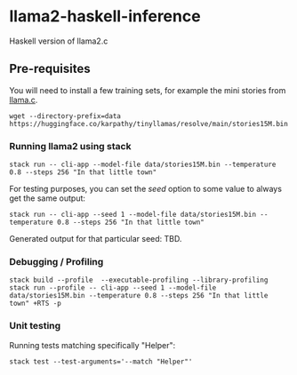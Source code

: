 # llama2-haskell-inference
Haskell version of llama2.c

## Pre-requisites
You will need to install a few training sets,
for example the mini stories from [llama.c](https://github.com/karpathy/llama2.c#models).

```shell
wget --directory-prefix=data https://huggingface.co/karpathy/tinyllamas/resolve/main/stories15M.bin
```

### Running llama2 using stack
```shell
stack run -- cli-app --model-file data/stories15M.bin --temperature 0.8 --steps 256 "In that little town"
```

For testing purposes, you can set the _seed_ option to some value to always get the same output:

```shell
stack run -- cli-app --seed 1 --model-file data/stories15M.bin --temperature 0.8 --steps 256 "In that little town"
```

Generated output for that particular seed:
TBD.

### Debugging / Profiling
```shell
stack build --profile  --executable-profiling --library-profiling
stack run --profile -- cli-app --seed 1 --model-file data/stories15M.bin --temperature 0.8 --steps 256 "In that little town" +RTS -p
```


### Unit testing
Running tests matching specifically "Helper":

```shell
stack test --test-arguments='--match "Helper"'
```

